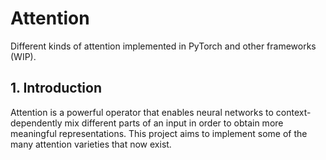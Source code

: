 # Attention

Different kinds of attention implemented in PyTorch and other frameworks (WIP).

## 1. Introduction 

Attention is a powerful operator that enables neural networks to context-dependently mix different parts of an input in order to obtain more meaningful representations. This project aims to implement some of the many attention varieties that now exist.
